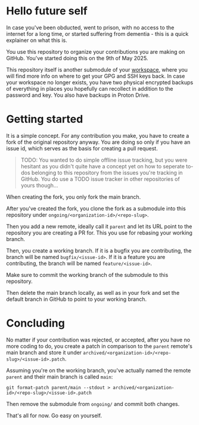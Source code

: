 # Hello future self

In case you've been obducted, went to prison, with no access to the internet for
a long time, or started suffering from dementia - this is a quick explainer on
what this is.

You use this repository to organize your contributions you are making on GitHub.
You've started doing this on the 9th of May 2025.

This repository itself is another submodule of your
[workspace](https://bitbucket.org/byteb4rb1e/my-workspace/src/master/), where
you will find more info on where to get your GPG and SSH keys back. In case your
workspace no longer exists, you have two physical encrypted backups of everything in
places you hopefully can recollect in addition to the password and key. You also
have backups in Proton Drive.

# Getting started

It is a simple concept. For any contribution you make, you have to create a fork
of the original repository anyway. You are doing so only if you have an issue
id, which serves as the basis for creating a pull request.

> TODO: You wanted to do simple offline issue tracking, but you were hesitant as
> you didn't quite have a concept yet on how to seperate to-dos belonging to
> this repository from the issues you're tracking in GitHub. You do use a TODO
> issue tracker in other repositories of yours though...

When creating the fork, you only fork the main branch.

After you've created the fork, you clone the fork as a submodule into this
repository under `ongoing/<organization-id>/<repo-slug>`.

Then you add a new remote, ideally call it `parent` and let its URL point to the
repository you are creating a PR for. This you use for rebasing your working
branch.

Then, you create a working branch. If it is a bugfix you are contributing, the branch will be named
`bugfix/<issue-id>`. If it is a feature you are contributing, the branch will be
named `feature/<issue-id>`.

Make sure to commit the working branch of the submodule to this repository.

Then delete the main branch locally, as well as in your fork and set the default
branch in GitHub to point to your working branch.

# Concluding

No matter if your contribution was rejected, or accepted, after you have no more
coding to do, you create a patch in comparison to the `parent` remote's main
branch and store it under
`archived/<organization-id>/<repo-slug>/<issue-id>.patch`.

Assuming you're on the working branch, you've actually named the remote `parent`
and their main branch is called `main`:

```
git format-patch parent/main --stdout > archived/<organization-id>/<repo-slug>/<issue-id>.patch
```

Then remove the submodule from `ongoing/` and commit both changes.

That's all for now. Go easy on yourself.
